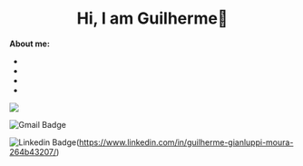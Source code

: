 <h1 align="center">Hi, I am Guilherme👋</h1>

**About me:**

* 
*
*
*
<img src="{https://img.shields.io/badge/Gmail-D14836?style=for-the-badge&logo=gmail&logoColor=white}" />

![Gmail Badge](https://img.shields.io/badge/Gmail-D14836?style=for-the-badge&logo=gmail&logoColor=white)


![Linkedin Badge](https://img.shields.io/badge/LinkedIn-0077B5?style=for-the-badge&logo=linkedin&logoColor=white)(https://www.linkedin.com/in/guilherme-gianluppi-moura-264b43207/)



